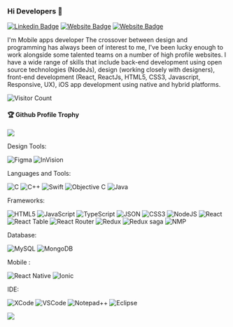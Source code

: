 ### Hi Developers 👋

[![Linkedin Badge](https://img.shields.io/badge/-Nilesh-blue?style=flat-square&logo=Linkedin&logoColor=white&link=https://www.linkedin.com/in/nideshmukh/)](https://www.linkedin.com/in/nideshmukh/)
[![Website Badge](https://img.shields.io/badge/WebSite-Nilesh-green)](https://www.nilesh)
[![Website Badge](https://img.shields.io/badge/StackOverflow-Aakash-yellow)](https://stackoverflow.com/users/3687251/aakash-)

I'm
Mobile apps developer
The crossover between design and programming has always been of interest to me, I've been lucky enough to work alongside some talented teams on a number of high profile websites. I have a wide range of skills that include back-end development using open source technologies (NodeJs), design (working closely with designers), front-end development (React, ReactJs, HTML5, CSS3, Javascript, Responsive, UX), iOS app development using native and hybrid platforms. 


![Visitor Count](https://profile-counter.glitch.me/nileshdeshmukh/count.svg)

<div>
  <h4>🏆 Github Profile Trophy</h4>
  <a href="https://github.com/ryo-ma/github-profile-trophy">
    <img src="https://github-profile-trophy.vercel.app/?username=nileshdeshmukh&column=7"/>
  </a>
</div>


Design Tools:

<img alt="Figma" src="https://img.shields.io/badge/Figma-F24E1E?style=for-the-badge&logo=figma&logoColor=white"/> <img alt="InVision" src="https://img.shields.io/badge/InVision-FF3366?style=for-the-badge&logo=InVision&logoColor=white"/> 

Languages and Tools: 

<img alt="C" src="https://img.shields.io/badge/C-00599C?style=for-the-badge&logo=c&logoColor=white"/> <img alt="C++" src="https://img.shields.io/badge/C%2B%2B-00599C?style=for-the-badge&logo=c%2B%2B&logoColor=white"/> <img alt="Swift" src="https://img.shields.io/badge/Swift-FA7343?style=for-the-badge&logo=swift&logoColor=white"/> <img alt="Objective C" src="https://img.shields.io/badge/java-%23ED8B00.svg?style=flat-square&logo=java&logoColor=white"/> <img alt="Java" src="https://img.shields.io/badge/Java-ED8B00?style=for-the-badge&logo=java&logoColor=white"/> 

Frameworks:

<img alt="HTML5" src="https://img.shields.io/badge/HTML5-E34F26?style=for-the-badge&logo=html5&logoColor=white"/> <img alt="JavaScript" src="https://img.shields.io/badge/JavaScript-323330?style=for-the-badge&logo=javascript&logoColor=F7DF1E"/> <img alt="TypeScript" src="https://img.shields.io/badge/TypeScript-007ACC?style=for-the-badge&logo=typescript&logoColor=white"/> <img alt="JSON" src="https://img.shields.io/badge/json-5E5C5C?style=for-the-badge&logo=json&logoColor=white"/> <img alt="CSS3" src="https://img.shields.io/badge/CSS3-1572B6?style=for-the-badge&logo=css3&logoColor=white"/> <img alt="NodeJS" src="https://img.shields.io/badge/node.js-%2343853D.svg?style=flat-square&logo=node-dot-js&logoColor=white"/>  <img alt="React" src="https://img.shields.io/badge/React-20232A?style=for-the-badge&logo=react&logoColor=61DAFB"/> <img alt="React Table" src="https://img.shields.io/badge/react%20table-FF4154?style=for-the-badge&logo=react%20table&logoColor=white"/> <img alt="React Router" src="https://img.shields.io/badge/React_Router-CA4245?style=for-the-badge&logo=react-router&logoColor=white"/> <img alt="Redux" src ="https://img.shields.io/badge/Redux-593D88?style=for-the-badge&logo=redux&logoColor=white"/> <img alt="Redux saga" src ="https://img.shields.io/badge/Redux%20saga-86D46B?style=for-the-badge&logo=redux%20saga&logoColor=999999"/> <img alt="NMP" src ="https://img.shields.io/badge/npm-CB3837?style=for-the-badge&logo=npm&logoColor=white"/>

Database:

<img alt="MySQL" src="https://img.shields.io/badge/mysql-%2300f.svg?style=flat-square&logo=mysql&logoColor=white"/> <img alt="MongoDB" src ="https://img.shields.io/badge/MongoDB-%234ea94b.svg?style=flat-square&logo=mongodb&logoColor=white"/>

Mobile :

<img alt="React Native" src ="https://img.shields.io/badge/React_Native-20232A?style=for-the-badge&logo=react&logoColor=61DAFB"/> <img alt="Ionic" src ="https://img.shields.io/badge/Ionic-3880FF?style=for-the-badge&logo=ionic&logoColor=white"/>

IDE:

<img alt="XCode" src ="https://img.shields.io/badge/Xcode-007ACC?style=for-the-badge&logo=Xcode&logoColor=white"/> <img alt="VSCode" src ="https://img.shields.io/badge/Visual_Studio_Code-0078D4?style=for-the-badge&logo=visual%20studio%20code&logoColor=white"/> <img alt="Notepad++" src ="https://img.shields.io/badge/Notepad++-90E59A.svg?style=for-the-badge&logo=notepad%2B%2B&logoColor=black"/> <img alt="Eclipse" src ="https://img.shields.io/badge/Eclipse-2C2255?style=for-the-badge&logo=eclipse&logoColor=whit"/>


![](https://activity-graph.herokuapp.com/graph?username=nileshdeshmukh&theme=react-dark&area=true)
<!--
**nileshdeshmukh/nileshdeshmukh** is a ✨ _special_ ✨ repository because its `README.md` (this file) appears on your GitHub profile.

Here are some ideas to get you started:

- 🔭 I’m currently working on ...
- 🌱 I’m currently learning ...
- 👯 I’m looking to collaborate on ...
- 🤔 I’m looking for help with ...
- 💬 Ask me about ...
- 📫 How to reach me: ...
- 😄 Pronouns: ...
- ⚡ Fun fact: .....

-->
